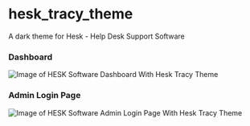 # hesk_tracy_theme
A dark theme for Hesk - Help Desk Support Software

### Dashboard
![Image of HESK Software Dashboard With Hesk Tracy Theme](https://i.postimg.cc/HxxnTnCS/tracy-hesk-theme-Dahboard.png)

### Admin Login Page
![Image of HESK Software Admin Login Page With Hesk Tracy Theme](https://i.postimg.cc/Pf7prWJ1/tracy-hesk-theme-login-page.png)
